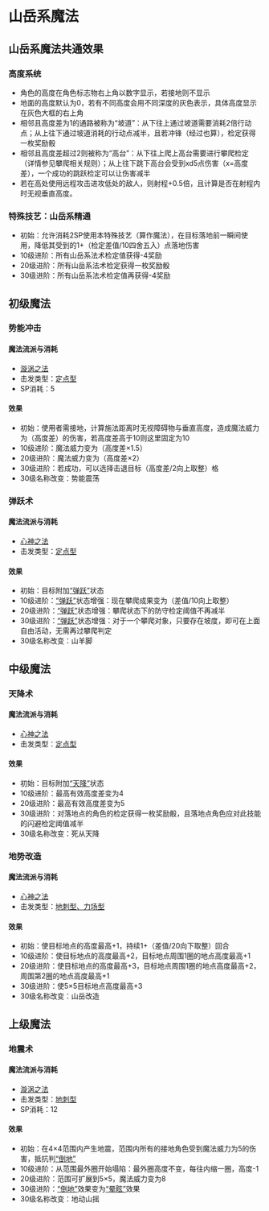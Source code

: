 # 山岳系魔法

## 山岳系魔法共通效果

### 高度系统

* 角色的高度在角色标志物右上角以数字显示，若接地则不显示
* 地面的高度默认为0，若有不同高度会用不同深度的灰色表示，具体高度显示在灰色大框的右上角
* 相邻且高度差为1的通路被称为“坡道”：从下往上通过坡道需要消耗2倍行动点；从上往下通过坡道消耗的行动点减半，且若冲锋（经过也算），检定获得一枚奖励骰
* 相邻且高度差超过2则被称为“高台”：从下往上爬上高台需要进行攀爬检定（详情参见攀爬相关规则）；从上往下跳下高台会受到xd5点伤害（x=高度差），一个成功的跳跃检定可以让伤害减半
* 若在高处使用远程攻击进攻低处的敌人，则射程+0.5倍，且计算是否在射程内时无视垂直高度。

### 特殊技艺：山岳系精通

* 初始：允许消耗2SP使用本特殊技艺（算作魔法），在目标落地前一瞬间使用，降低其受到的1+（检定差值/10四舍五入）点落地伤害
* 10级进阶：所有山岳系法术检定值获得-4奖励
* 20级进阶：所有山岳系法术检定获得一枚奖励骰
* 30级进阶：所有山岳系法术检定值再获得-4奖励

## 初级魔法

### 势能冲击

#### 魔法流派与消耗

* <a href="/rules/V4.x rules/8·magic/#旋涡之法" target="_blank">漩涡之法</a>
* 击发类型：<a href="/rules/V4.x rules/8·magic/#魔法的击发类型" target="_blank">定点型</a>
* SP消耗：5

#### 效果

* 初始：使用者需接地，计算施法距离时无视障碍物与垂直高度，造成魔法威力为（高度差）的伤害，若高度差高于10则这里固定为10
* 10级进阶：魔法威力变为（高度差×1.5）
* 20级进阶：魔法威力变为（高度差×2）
* 30级进阶：若成功，可以选择击退目标（高度差/2向上取整）格
* 30级名称改变：势能震荡

### 弹跃术

#### 魔法流派与消耗

* <a href="/rules/V4.x rules/8·magic/#心神之法" target="_blank">心神之法</a>
* 击发类型：<a href="/rules/V4.x rules/8·magic/#魔法的击发类型" target="_blank">定点型</a>

#### 效果

* 初始：目标附加<a href="../../../status/normal/#弹跃" target="_blank">“弹跃”</a>状态
* 10级进阶：<a href="../../../status/normal/#弹跃" target="_blank">“弹跃”</a>状态增强：现在攀爬成果变为（差值/10向上取整）
* 20级进阶：<a href="../../../status/normal/#弹跃" target="_blank">“弹跃”</a>状态增强：攀爬状态下的防守检定阈值不再减半
* 30级进阶：<a href="../../../status/normal/#弹跃" target="_blank">“弹跃”</a>状态增强：对于一个攀爬对象，只要存在坡度，即可在上面自由活动，无需再过攀爬判定
* 30级名称改变：山羊脚

## 中级魔法

### 天降术

#### 魔法流派与消耗

* <a href="/rules/V4.x rules/8·magic/#心神之法" target="_blank">心神之法</a>
* 击发类型：<a href="/rules/V4.x rules/8·magic/#魔法的击发类型" target="_blank">定点型</a>

#### 效果

* 初始：目标附加<a href="../../../status/normal/#弹跃" target="_blank">“天降”</a>状态
* 10级进阶：最高有效高度差变为4
* 20级进阶：最高有效高度差变为5
* 30级进阶：对落地点的角色的检定获得一枚奖励骰，且落地点角色应对此技能的闪避检定阈值减半
* 30级名称改变：死从天降

### 地势改造

#### 魔法流派与消耗

* <a href="/rules/V4.x rules/8·magic/#心神之法" target="_blank">心神之法</a>
* 击发类型：<a href="/rules/V4.x rules/8·magic/#魔法的击发类型" target="_blank">地刺型、力场型</a>

#### 效果

* 初始：使目标地点的高度最高+1，持续1+（差值/20向下取整）回合
* 10级进阶：使目标地点的高度最高+2，目标地点周围1圈的地点高度最高+1
* 20级进阶：使目标地点的高度最高+3，目标地点周围1圈的地点高度最高+2，周围第2圈的地点高度最高+1
* 30级进阶：使5×5目标地点高度最高+3
* 30级名称改变：山岳改造

## 上级魔法

### 地震术

#### 魔法流派与消耗

* <a href="/rules/V4.x rules/8·magic/#旋涡之法" target="_blank">漩涡之法</a>
* 击发类型：<a href="/rules/V4.x rules/8·magic/#魔法的击发类型" target="_blank">地刺型</a>
* SP消耗：12

#### 效果

* 初始：在4×4范围内产生地震，范围内所有的接地角色受到魔法威力为5的伤害，抵抗判<a href="../../../status/normal/#倒地" target="_blank">“倒地”</a>
* 10级进阶：从范围最外圈开始塌陷：最外圈高度不变，每往内缩一圈，高度-1
* 20级进阶：范围可扩展到5×5，魔法威力变为8
* 30级进阶：<a href="../../../status/normal/#倒地" target="_blank">“倒地”</a>效果变为<a href="../../../status/normal/#晕眩" target="_blank">“晕眩”</a>效果
* 30级名称改变：地动山摇
